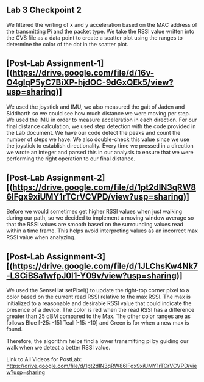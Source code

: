 ## Lab 3 Checkpoint 2

We filtered the writing of x and y acceleration based on the MAC address of the transmitting Pi and the packet type. We take the RSSI value written into the CVS file as a data point to create a scatter plot using the ranges to determine the color of the dot in the scatter plot. 

## [Post-Lab Assignment-1][(https://drive.google.com/file/d/16v-O4gIqP5yC7BiXP-hjdOC-9dGxQEk5/view?usp=sharing)]

We used the joystick and IMU, we also measured the gait of Jaden and Siddharth so we could see how much distance we were moving per step. We used the IMU in order to measure acceleration in each direction. For our final distance calculation, we used step detection with the code provided in the Lab document. We have our code detect the peaks and count the number of steps we have. We also double-check this value since we use the joystick to establish directionality. Every time we pressed in a direction we wrote an integer and parsed this in our analysis to ensure that we were performing the right operation to our final distance.


## [Post-Lab Assignment-2][(https://drive.google.com/file/d/1pt2dIN3qRW86IFgx9xiUMY1rTCrVCVPD/view?usp=sharing)]

Before we would sometimes get higher RSSI values when just walking during our path, so we decided to implement a moving window average so that the RSSI values are smooth based on the surrounding values read within a time frame. This helps avoid interpreting values as an incorrect max RSSI value when analyzing.


## [Post-Lab Assignment-3][(https://drive.google.com/file/d/1JLChsKw4Nk7-LSCiBSa1wfpJ0l1-Y09v/view?usp=sharing)]

We used the SenseHat setPixel() to update the right-top corner pixel to a color based on the current read RSSI relative to the max RSSI. The max is initialized to a reasonable and desirable RSSI value that could indicate the presence of a device. The color is red when the read RSSI has a difference greater than 25 dBM compared to the Max. The other color ranges are as follows Blue [-25: -15] Teal [-15: -10] and Green is for when a new max is found. 

Therefore, the algorithm helps find a lower transmitting pi by guiding our walk when we detect a better RSSI value.


Link to All Videos for PostLab: https://drive.google.com/file/d/1pt2dIN3qRW86IFgx9xiUMY1rTCrVCVPD/view?usp=sharing
